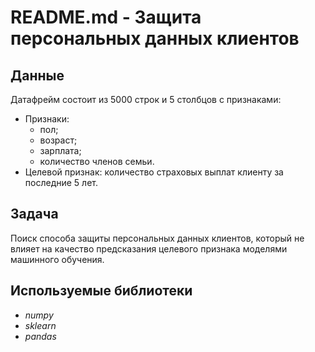 # README.md - Защита персональных данных клиентов

## Данные
Датафрейм состоит из 5000 строк и 5 столбцов с признаками:
- Признаки:
  - пол;
  - возраст;
  - зарплата;
  - количество членов семьи.
- Целевой признак: количество страховых выплат клиенту за последние 5 лет.

## Задача
Поиск способа защиты персональных данных клиентов, который не влияет на качество предсказания целевого признака моделями машинного обучения.

## Используемые библиотеки
- *numpy*
- *sklearn*
- *pandas*

